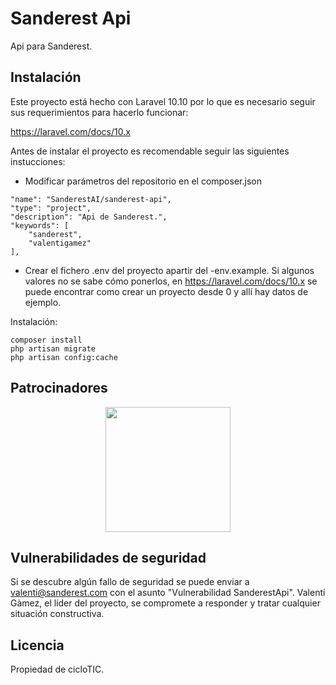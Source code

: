 # Sanderest Api

Api para Sanderest.

## Instalación

Este proyecto está hecho con Laravel 10.10 por lo que es necesario seguir sus requerimientos para hacerlo funcionar:

https://laravel.com/docs/10.x

Antes de instalar el proyecto es recomendable seguir las siguientes instucciones:

* Modificar parámetros del repositorio en el composer.json
```
"name": "SanderestAI/sanderest-api",
"type": "project",
"description": "Api de Sanderest.",
"keywords": [
    "sanderest",
    "valentigamez"
],
```
* Crear el fichero .env del proyecto apartir del -env.example. Si algunos valores no se sabe cómo ponerlos, en https://laravel.com/docs/10.x se puede encontrar como crear un proyecto desde 0 y allí hay datos de ejemplo.

Instalación:

```
composer install
php artisan migrate
php artisan config:cache
```

## Patrocinadores

<p align="center"><img src="https://www.sanderest.com/images/logo.png?1" width="200"></p>

## Vulnerabilidades de seguridad

Si se descubre algún fallo de seguridad se puede enviar a valenti@sanderest.com con el asunto "Vulnerabilidad SanderestApi". Valentí Gàmez, el líder del proyecto, se compromete a responder y tratar cualquier situación constructiva.

## Licencia

Propiedad de cicloTIC.
